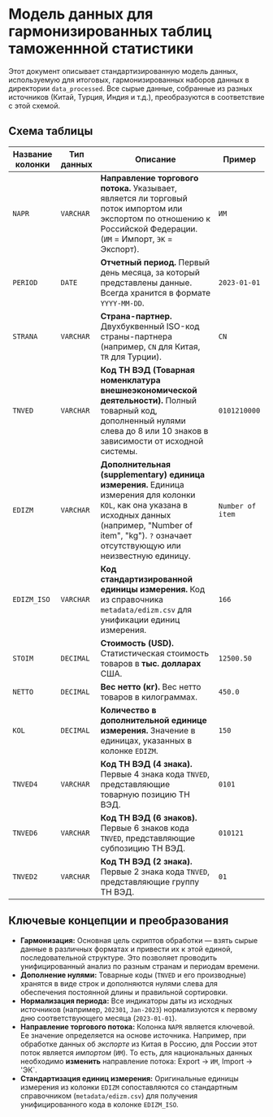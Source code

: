 # Модель данных для гармонизированных таблиц таможеннной статистики 

Этот документ описывает стандартизированную модель данных, используемую для итоговых, гармонизированных наборов данных в директории `data_processed`. Все сырые данные, собранные из разных источников (Китай, Турция, Индия и т.д.), преобразуются в соответствие с этой схемой.

## Схема таблицы

| Название колонки | Тип данных    | Описание                                                                                                                                    | Пример         |
|------------------|---------------|---------------------------------------------------------------------------------------------------------------------------------------------|----------------|
| `NAPR`           | `VARCHAR`     | **Направление торгового потока.** Указывает, является ли торговый поток импортом или экспортом по отношению к Российской Федерации. (`ИМ` = Импорт, `ЭК` = Экспорт). | `ИМ`           |
| `PERIOD`         | `DATE`        | **Отчетный период.** Первый день месяца, за который представлены данные. Всегда хранится в формате `YYYY-MM-DD`.                          | `2023-01-01`   |
| `STRANA`         | `VARCHAR`     | **Страна-партнер.** Двухбуквенный ISO-код страны-партнера (например, `CN` для Китая, `TR` для Турции).                                          | `CN`           |
| `TNVED`          | `VARCHAR`     | **Код ТН ВЭД (Товарная номенклатура внешнеэкономической деятельности).** Полный товарный код, дополненный нулями слева до 8 или 10 знаков в зависимости от исходной системы. | `0101210000`   |
| `EDIZM`          | `VARCHAR`     | **Дополнительная (supplementary) единица измерения.** Единица измерения для колонки `KOL`, как она указана в исходных данных (например, "Number of item", "kg"). `?` означает отсутствующую или неизвестную единицу. | `Number of item` |
| `EDIZM_ISO`      | `VARCHAR`     | **Код стандартизированной единицы измерения.** Код из справочника `metadata/edizm.csv` для унификации единиц измерения. | `166`          |
| `STOIM`          | `DECIMAL`     | **Стоимость (USD).** Статистическая стоимость товаров в **тыс. долларах** США.                                                                      | `12500.50`     |
| `NETTO`          | `DECIMAL`     | **Вес нетто (кг).** Вес нетто товаров в килограммах.                                                                                         | `450.0`        |
| `KOL`            | `DECIMAL`     | **Количество в дополнительной единице измерения.** Значение в единицах, указанных в колонке `EDIZM`.                                     | `150`          |
| `TNVED4`         | `VARCHAR`     | **Код ТН ВЭД (4 знака).** Первые 4 знака кода `TNVED`, представляющие товарную позицию ТН ВЭД.                                                 | `0101`         |
| `TNVED6`         | `VARCHAR`     | **Код ТН ВЭД (6 знаков).** Первые 6 знаков кода `TNVED`, представляющие субпозицию ТН ВЭД.                                                    | `010121`       |
| `TNVED2`         | `VARCHAR`     | **Код ТН ВЭД (2 знака).** Первые 2 знака кода `TNVED`, представляющие группу ТН ВЭД.                                                         | `01`           |

## Ключевые концепции и преобразования

- **Гармонизация:** Основная цель скриптов обработки — взять сырые данные в различных форматах и привести их к этой единой, последовательной структуре. Это позволяет проводить унифицированный анализ по разным странам и периодам времени.
- **Дополнение нулями:** Товарные коды (`TNVED` и его производные) хранятся в виде строк и дополняются нулями слева для обеспечения постоянной длины и правильной сортировки.
- **Нормализация периода:** Все индикаторы даты из исходных источников (например, `202301`, `Jan-2023`) нормализуются к первому дню соответствующего месяца (`2023-01-01`).
- **Направление торгового потока:** Колонка `NAPR` является ключевой. Ее значение определяется на основе источника. Например, при обработке данных об *экспорте* из Китая в Россию, для России этот поток является *импортом* (`ИМ`). То есть, для национальных данных необходимо **изменить** направление потока: Export -> `ИМ`, Import -> 'ЭК`. 
- **Стандартизация единиц измерения:** Оригинальные единицы измерения из колонки `EDIZM` сопоставляются со стандартным справочником (`metadata/edizm.csv`) для получения унифицированного кода в колонке `EDIZM_ISO`.
